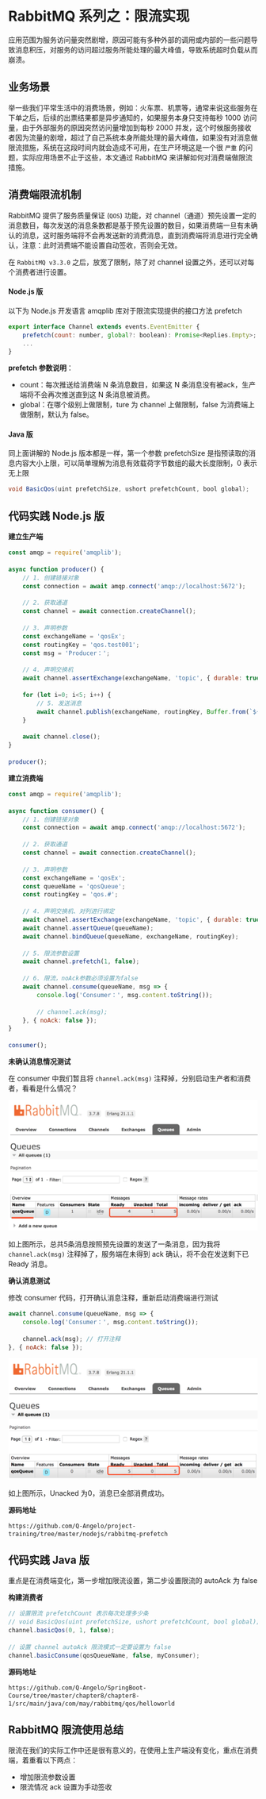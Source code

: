 # RabbitMQ 系列之：限流实现

应用范围为服务访问量突然剧增，原因可能有多种外部的调用或内部的一些问题导致消息积压，对服务的访问超过服务所能处理的最大峰值，导致系统超时负载从而崩溃。

## 业务场景

举一些我们平常生活中的消费场景，例如：火车票、机票等，通常来说这些服务在下单之后，后续的出票结果都是异步通知的，如果服务本身只支持每秒 1000 访问量，由于外部服务的原因突然访问量增加到每秒 2000 并发，这个时候服务接收者因为流量的剧增，超过了自己系统本身所能处理的最大峰值，如果没有对消息做限流措施，系统在这段时间内就会造成不可用，在生产环境这是一个很 ```严重``` 的问题，实际应用场景不止于这些，本文通过 RabbitMQ 来讲解如何对消费端做限流措施。

## 消费端限流机制

RabbitMQ 提供了服务质量保证 (`QOS`) 功能，对 channel（通道）预先设置一定的消息数目，每次发送的消息条数都是基于预先设置的数目，如果消费端一旦有未确认的消息，这时服务端将不会再发送新的消费消息，直到消费端将消息进行完全确认，注意：此时消费端不能设置自动签收，否则会无效。

在 `RabbitMQ v3.3.0` 之后，放宽了限制，除了对 channel 设置之外，还可以对每个消费者进行设置。

#### Node.js 版

以下为 Node.js 开发语言 amqplib 库对于限流实现提供的接口方法 prefetch

```js
export interface Channel extends events.EventEmitter {
    prefetch(count: number, global?: boolean): Promise<Replies.Empty>;
    ...
}
```

**prefetch 参数说明**：

* count：每次推送给消费端 N 条消息数目，如果这 N 条消息没有被ack，生产端将不会再次推送直到这 N 条消息被消费。
* global：在哪个级别上做限制，ture 为 channel 上做限制，false 为消费端上做限制，默认为 false。


#### Java 版

同上面讲解的 Node.js 版本都是一样，第一个参数 prefetchSize 是指预读取的消息内容大小上限，可以简单理解为消息有效载荷字节数组的最大长度限制，0 表示无上限

```java
void BasicQos(uint prefetchSize, ushort prefetchCount, bool global);
```

## 代码实践 Node.js 版

**建立生产端**

```js
const amqp = require('amqplib');

async function producer() {
    // 1. 创建链接对象
    const connection = await amqp.connect('amqp://localhost:5672');

    // 2. 获取通道
    const channel = await connection.createChannel();

    // 3. 声明参数
    const exchangeName = 'qosEx';
    const routingKey = 'qos.test001';
    const msg = 'Producer：';

    // 4. 声明交换机
    await channel.assertExchange(exchangeName, 'topic', { durable: true });
    
    for (let i=0; i<5; i++) {
        // 5. 发送消息
        await channel.publish(exchangeName, routingKey, Buffer.from(`${msg} 第${i}条消息`));
    }

    await channel.close();
}

producer();
```

**建立消费端**

```js
const amqp = require('amqplib');

async function consumer() {
    // 1. 创建链接对象
    const connection = await amqp.connect('amqp://localhost:5672');

    // 2. 获取通道
    const channel = await connection.createChannel();

    // 3. 声明参数
    const exchangeName = 'qosEx';
    const queueName = 'qosQueue';
    const routingKey = 'qos.#';

    // 4. 声明交换机、对列进行绑定
    await channel.assertExchange(exchangeName, 'topic', { durable: true });
    await channel.assertQueue(queueName);
    await channel.bindQueue(queueName, exchangeName, routingKey);
    
    // 5. 限流参数设置
    await channel.prefetch(1, false);

    // 6. 限流，noAck参数必须设置为false
    await channel.consume(queueName, msg => {
        console.log('Consumer：', msg.content.toString());

        // channel.ack(msg);
    }, { noAck: false });
}

consumer();
```

**未确认消息情况测试**

在 consumer 中我们暂且将 `channel.ack(msg)` 注释掉，分别启动生产者和消费者，看看是什么情况？

![](./img/rabbitmq_qos_20190523_001.jpeg)

如上图所示，总共5条消息按照预先设置的发送了一条消息，因为我将 `channel.ack(msg)` 注释掉了，服务端在未得到 ack 确认，将不会在发送剩下已 Ready 消息。

**确认消息测试**

修改 consumer 代码，打开确认消息注释，重新启动消费端进行测试

```js
await channel.consume(queueName, msg => {
    console.log('Consumer：', msg.content.toString());

    channel.ack(msg); // 打开注释
}, { noAck: false });
```

![](./img/rabbitmq_qos_20190523_002.png)

如上图所示，Unacked 为0，消息已全部消费成功。

**源码地址**

```
https://github.com/Q-Angelo/project-training/tree/master/nodejs/rabbitmq-prefetch
```

## 代码实践 Java 版

重点是在消费端变化，第一步增加限流设置，第二步设置限流的 autoAck 为 false

**构建消费者**

```java
// 设置限流 prefetchCount 表示每次处理多少条
// void BasicQos(uint prefetchSize, ushort prefetchCount, bool global);
channel.basicQos(0, 1, false);

// 设置 channel autoAck 限流模式一定要设置为 false
channel.basicConsume(qosQueueName, false, myConsumer);
```

**源码地址**

```
https://github.com/Q-Angelo/SpringBoot-Course/tree/master/chapter8/chapter8-1/src/main/java/com/may/rabbitmq/qos/helloworld
```

## RabbitMQ 限流使用总结

限流在我们的实际工作中还是很有意义的，在使用上生产端没有变化，重点在消费端，着重看以下两点：

* 增加限流参数设置
* 限流情况 ack 设置为手动签收

